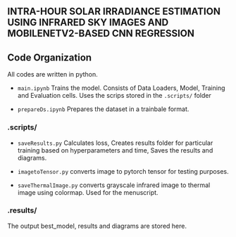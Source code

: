 ## INTRA-HOUR SOLAR IRRADIANCE ESTIMATION USING INFRARED SKY IMAGES AND MOBILENETV2-BASED CNN REGRESSION

## Code Organization
All codes are written in python.

* `main.ipynb` Trains the model. Consists of Data Loaders, Model, Training and Evaluation cells. Uses the scrips stored in the `.scripts/` folder

* `prepareDs.ipynb` Prepares the dataset in a trainbale format.
### .scripts/
* `saveResults.py` Calculates loss, Creates results folder for particular training based on hyperparameters and time, Saves the results and diagrams.

* `imagetoTensor.py` converts image to pytorch tensor for testing purposes.

* `saveThermalImage.py` converts grayscale infrared image to thermal image using colormap. Used for the menuscript.

### .results/
The output best_model, results and diagrams are stored here.





